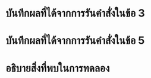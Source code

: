 # บันทึกผลที่ได้จากการรันคำสั่งในข้อ 3

# บันทึกผลที่ได้จากการรันคำสั่งในข้อ 5

# อธิบายสิ่งที่พบในการทดลอง

